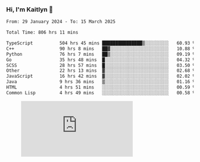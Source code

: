 ### Hi, I'm Kaitlyn 👋
<!--START_SECTION:waka-->

```txt
From: 29 January 2024 - To: 15 March 2025

Total Time: 806 hrs 11 mins

TypeScript          504 hrs 45 mins ███████████████▒░░░░░░░░░   60.93 %
C++                 90 hrs 8 mins   ██▓░░░░░░░░░░░░░░░░░░░░░░   10.88 %
Python              76 hrs 7 mins   ██▒░░░░░░░░░░░░░░░░░░░░░░   09.19 %
Go                  35 hrs 48 mins  █░░░░░░░░░░░░░░░░░░░░░░░░   04.32 %
SCSS                28 hrs 57 mins  █░░░░░░░░░░░░░░░░░░░░░░░░   03.50 %
Other               22 hrs 13 mins  ▓░░░░░░░░░░░░░░░░░░░░░░░░   02.68 %
JavaScript          16 hrs 42 mins  ▓░░░░░░░░░░░░░░░░░░░░░░░░   02.02 %
Java                9 hrs 36 mins   ▒░░░░░░░░░░░░░░░░░░░░░░░░   01.16 %
HTML                4 hrs 51 mins   ░░░░░░░░░░░░░░░░░░░░░░░░░   00.59 %
Common Lisp         4 hrs 49 mins   ░░░░░░░░░░░░░░░░░░░░░░░░░   00.58 %
```

<!--END_SECTION:waka-->

<figure><embed src="https://wakatime.com/share/@018d58bc-3d22-46c9-b2d7-4ed36fb8172d/243b5d9b-77cd-4133-89ff-dcc8f225fa18.svg"></embed></figure>
